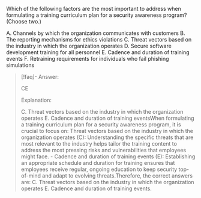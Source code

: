 
Which of the following factors are the most important to address when formulating a training curriculum plan for a security awareness program? (Choose two.) 

A. Channels by which the organization communicates with customers 
B. The reporting mechanisms for ethics violations 
C. Threat vectors based on the industry in which the organization operates 
D. Secure software development training for all personnel 
E. Cadence and duration of training events 
F. Retraining requirements for individuals who fail phishing simulations

> [!faq]- Answer: 
> 
> CE 
> 
> Explanation: 
> 
> C. Threat vectors based on the industry in which the organization operates E. Cadence and duration of training eventsWhen formulating a training curriculum plan for a security awareness program, it is crucial to focus on: Threat vectors based on the industry in which the organization operates (C): Understanding the specific threats that are most relevant to the industry helps tailor the training content to address the most pressing risks and vulnerabilities that employees might face. - Cadence and duration of training events (E): Establishing an appropriate schedule and duration for training ensures that employees receive regular, ongoing education to keep security top-of-mind and adapt to evolving threats.Therefore, the correct answers are: C. Threat vectors based on the industry in which the organization operates E. Cadence and duration of training events.

